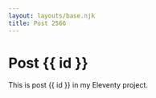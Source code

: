 ```yaml
---
layout: layouts/base.njk
title: Post 2566
---
```


# Post {{ id }}

This is post {{ id }} in my Eleventy project.
